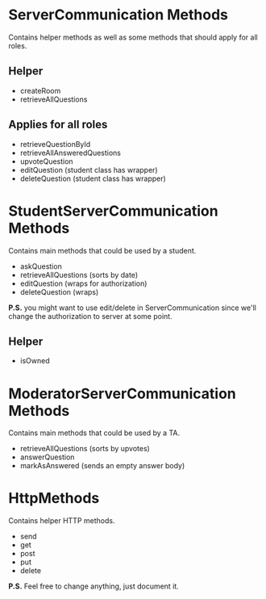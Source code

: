 # ServerCommunication Methods
Contains helper methods as well as some methods that should apply for all roles.

## Helper
- createRoom
- retrieveAllQuestions

## Applies for all roles
- retrieveQuestionById
- retrieveAllAnsweredQuestions
- upvoteQuestion
- editQuestion (student class has wrapper)
- deleteQuestion (student class has wrapper)

# StudentServerCommunication Methods
Contains main methods that could be used by a student.

- askQuestion
- retrieveAllQuestions (sorts by date)
- editQuestion (wraps for authorization) 
- deleteQuestion (wraps)

**P.S.** you might want to use edit/delete in ServerCommunication since 
we'll change the authorization to server at some point.
## Helper
- isOwned

# ModeratorServerCommunication Methods
Contains main methods that could be used by a TA.

- retrieveAllQuestions (sorts by upvotes)
- answerQuestion 
- markAsAnswered (sends an empty answer body)

# HttpMethods 
Contains helper HTTP methods.

- send
- get
- post
- put
- delete

**P.S.** Feel free to change anything, just document it.